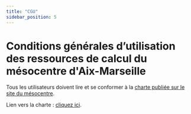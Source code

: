 ```yaml
---
title: "CGU"
sidebar_position: 5
---
```



# Conditions générales d’utilisation des ressources de calcul du mésocentre d'Aix-Marseille

Tous les utilisateurs doivent lire et se conformer à la [charte publiée sur le site du mésocentre](https://mesocentre.univ-amu.fr/charte).

Lien vers la charte : [cliquez ici](https://mesocentre.univ-amu.fr/charte).

